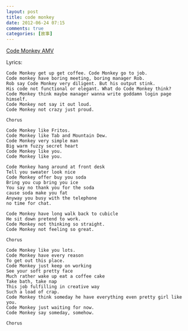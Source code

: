 ```yaml
---
layout: post
title: code monkey
date: 2012-06-24 07:15
comments: true
categories: [故事]
---
```


[Code Monkey AMV](http://v.youku.com/v_show/id_XMjk4OTI3NDc2.html)

Lyrics:

    Code Monkey get up get coffee. Code Monkey go to job.
    Code monkey have boring meeting, boring manager Rob.
    Rob say Code Monkey very diligent. But his output stink.
    His code not functional or elegant. What do Code Monkey think?
    Code Monkey think maybe manager wanna write goddamn login page himself.
    Code Monkey not say it out loud.
    Code Monkey not crazy just proud.

    Chorus

    Code Monkey like Fritos.
    Code Monkey like Tab and Mountain Dew.
    Code Monkey very simple man
    Big warm fuzzy secret heart
    Code Monkey like you.
    Code Monkey like you.

    Code Monkey hang around at front desk
    Tell you sweater look nice
    Code Monkey offer buy you soda
    Bring you cup bring you ice
    You say no thank you for the soda 
    cause soda make you fat
    Anyway you busy with the telephone
    no time for chat.

    Code Monkey have long walk back to cubicle
    He sit down pretend to work.
    Code Monkey not thinking so straight.
    Code Monkey not feeling so great.

    Chorus

    Code Monkey like you lots.
    Code Monkey have every reason
    To get out this place.
    Code Monkey just keep on working
    See your soft pretty face
    Much rather wake up eat a coffee cake
    Take bath, take nap
    This job fulfilling in creative way
    Such a load of crap.
    Code Monkey think someday he have everything even pretty girl like you.
    Code Monkey just waiting for now.
    Code Monkey say someday, somehow.

    Chorus

